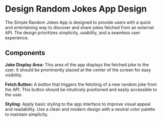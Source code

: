 # Design Random Jokes App Design

The Simple Random Jokes App is designed to provide users with a quick and entertaining way to discover and share jokes fetched from an external API. The design prioritizes simplicity, usability, and a seamless user experience.

## Components

**Joke Display Area:** This area of the app displays the fetched joke to the user. It should be prominently placed at the center of the screen for easy visibility.

**Fetch Button:** A button that triggers the fetching of a new random joke from the API. This button should be intuitively positioned and easily accessible to the user.

**Styling:** Apply basic styling to the app interface to improve visual appeal and readability. Use a clean and modern design with a neutral color palette to maintain simplicity.
